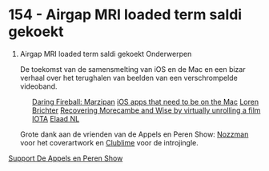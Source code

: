 # 154 - Airgap MRI loaded term saldi gekoekt

<ol>
<li>Airgap MRI loaded term saldi gekoekt
Onderwerpen
<p>De toekomst van de samensmelting van iOS en de Mac en een bizar verhaal over het terughalen van beelden van een verschrompelde videoband.</p>
<ul><a href="https://daringfireball.net/2017/12/marzipan">Daring Fireball: Marzipan</a>
<a href="https://www.macworld.com/article/3268413/software/ios-apps-that-need-to-be-on-the-mac.html">iOS apps that need to be on the Mac</a>
<a href="https://en.wikipedia.org/wiki/Loren_Brichter">Loren Brichter</a>
<a href="http://www.bbc.co.uk/rd/blog/2017-12-morecambe-wise-video-film-archive-restoration">Recovering Morecambe and Wise by virtually unrolling a film</a>
<a href="https://www.iota.org/">IOTA</a>
<a href="https://www.elaad.nl/news/worlds-first-iota-charging-station-released/">Elaad NL</a>
</ul><p>Grote dank aan de vrienden van de Appels en Peren Show: <a href="http://www.nozzman.com/">Nozzman</a> voor het coverartwork en <a href="http://twitter.com/#!/clublime">Clublime</a> voor de introjingle.</p></li>
</ol><p><a href="https://www.patreon.com/appelsenperenshow" rel="payment">Support De Appels en Peren Show</a></p>
